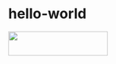 # hello-world
<a href="https://linkedin.com/in/gustavomathius" target="_blank">
  <img src="https://upload.wikimedia.org/wikipedia/commons/thumb/0/01/LinkedIn_Logo.svg/1200px-LinkedIn_Logo.svg.png" width="200" height="49">
</a>
